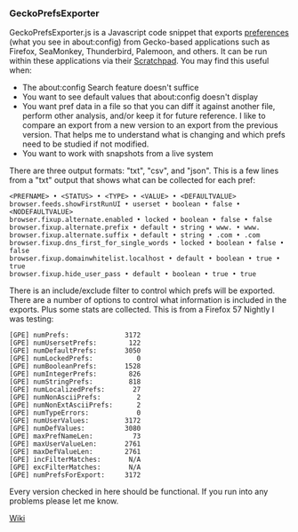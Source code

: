 ### GeckoPrefsExporter

GeckoPrefsExporter.js is a Javascript code snippet that exports [preferences](https://developer.mozilla.org/en-US/docs/Mozilla/Preferences) (what you see in about:config) from Gecko-based applications such as Firefox, SeaMonkey, Thunderbird, Palemoon, and others.  It can be run within these applications via their [Scratchpad](https://developer.mozilla.org/en-US/docs/Tools/Scratchpad).  You may find this useful when:

* The about:config Search feature doesn't suffice
* You want to see default values that about:config doesn't display
* You want pref data in a file so that you can diff it against another file, perform other analysis, and/or keep it for future reference.  I like to compare an export from a new version to an export from the previous version.  That helps me to understand what is changing and which prefs need to be studied if not modified.
* You want to work with snapshots from a live system

There are three output formats: "txt", "csv", and "json".  This is a few lines from a "txt" output that shows what can be collected for each pref:

```
<PREFNAME> • <STATUS> • <TYPE> • <VALUE> • <DEFAULTVALUE>
browser.feeds.showFirstRunUI • userset • boolean • false • <NODEFAULTVALUE>
browser.fixup.alternate.enabled • locked • boolean • false • false
browser.fixup.alternate.prefix • default • string • www. • www.
browser.fixup.alternate.suffix • default • string • .com • .com
browser.fixup.dns_first_for_single_words • locked • boolean • false • false
browser.fixup.domainwhitelist.localhost • default • boolean • true • true
browser.fixup.hide_user_pass • default • boolean • true • true
```

There is an include/exclude filter to control which prefs will be exported.  There are a number of options to control what information is included in the exports.  Plus some stats are collected.  This is from a Firefox 57 Nightly I was testing:

```
[GPE] numPrefs:              3172
[GPE] numUsersetPrefs:        122
[GPE] numDefaultPrefs:       3050
[GPE] numLockedPrefs:           0
[GPE] numBooleanPrefs:       1528
[GPE] numIntegerPrefs:        826
[GPE] numStringPrefs:         818
[GPE] numLocalizedPrefs:       27
[GPE] numNonAsciiPrefs:         2
[GPE] numNonExtAsciiPrefs:      2
[GPE] numTypeErrors:            0
[GPE] numUserValues:         3172
[GPE] numDefValues:          3080
[GPE] maxPrefNameLen:          73
[GPE] maxUserValueLen:       2761
[GPE] maxDefValueLen:        2761
[GPE] incFilterMatches:       N/A
[GPE] excFilterMatches:       N/A
[GPE] numPrefsForExport:     3172
```

Every version checked in here should be functional.  If you run into any problems please let me know.

[Wiki](https://github.com/Theemim/GeckoPrefsExporter/wiki)

